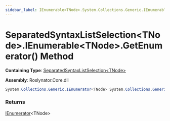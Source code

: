 ```yaml
---
sidebar_label: IEnumerable<TNode>.System.Collections.Generic.IEnumerable<TNode>.GetEnumerator
---
```


# SeparatedSyntaxListSelection&lt;TNode&gt;\.IEnumerable&lt;TNode&gt;\.GetEnumerator\(\) Method

**Containing Type**: [SeparatedSyntaxListSelection&lt;TNode&gt;](../index.md)

**Assembly**: Roslynator\.Core\.dll

```csharp
System.Collections.Generic.IEnumerator<TNode> System.Collections.Generic.IEnumerable<TNode>.GetEnumerator()
```

### Returns

[IEnumerator](https://docs.microsoft.com/en-us/dotnet/api/system.collections.generic.ienumerator-1)&lt;TNode&gt;

